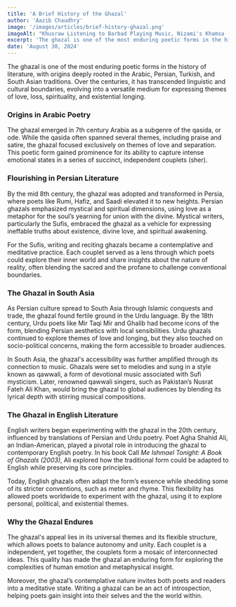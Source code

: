 ```yaml
---
title: 'A Brief History of the Ghazal'
author: 'Aazib Chaudhry'
image: '/images/articles/brief-history-ghazal.png'
imageAlt: "Khusraw Listening to Barbad Playing Music, Nizami's Khamsa (Five Poems), 16th century"
excerpt: 'The ghazal is one of the most enduring poetic forms in the history of literature, with origins deeply rooted in the Arabic, Persian, Turkish, and South Asian traditions. Over the centuries, it has transcended linguistic and cultural boundaries, evolving into a versatile medium for expressing themes of love, loss, spirituality, and existential longing.'
date: 'August 30, 2024'
---
```


The ghazal is one of the most enduring poetic forms in the history of literature, with origins deeply rooted in the Arabic, Persian, Turkish, and South Asian traditions. Over the centuries, it has transcended linguistic and cultural boundaries, evolving into a versatile medium for expressing themes of love, loss, spirituality, and existential longing.

### Origins in Arabic Poetry

The ghazal emerged in 7th century Arabia as a subgenre of the qasida, or ode. While the qasida often spanned several themes, including praise and satire, the ghazal focused exclusively on themes of love and separation. This poetic form gained prominence for its ability to capture intense emotional states in a series of succinct, independent couplets (sher).

### Flourishing in Persian Literature

By the mid 8th century, the ghazal was adopted and transformed in Persia, where poets like Rumi, Hafiz, and Saadi elevated it to new heights. Persian ghazals emphasized mystical and spiritual dimensions, using love as a metaphor for the soul’s yearning for union with the divine. Mystical writers, particularly the Sufis, embraced the ghazal as a vehicle for expressing ineffable truths about existence, divine love, and spiritual awakening.

For the Sufis, writing and reciting ghazals became a contemplative and meditative practice. Each couplet served as a lens through which poets could explore their inner world and share insights about the nature of reality, often blending the sacred and the profane to challenge conventional boundaries.

### The Ghazal in South Asia

As Persian culture spread to South Asia through Islamic conquests and trade, the ghazal found fertile ground in the Urdu language. By the 18th century, Urdu poets like Mir Taqi Mir and Ghalib had become icons of the form, blending Persian aesthetics with local sensibilities. Urdu ghazals continued to explore themes of love and longing, but they also touched on socio-political concerns, making the form accessible to broader audiences.

In South Asia, the ghazal's accessibility was further amplified through its connection to music. Ghazals were set to melodies and sung in a style known as qawwali, a form of devotional music associated with Sufi mysticism. Later, renowned qawwali singers, such as Pakistan’s Nusrat Fateh Ali Khan, would bring the ghazal to global audiences by blending its lyrical depth with stirring musical compositions.

### The Ghazal in English Literature

English writers began experimenting with the ghazal in the 20th century, influenced by translations of Persian and Urdu poetry. Poet Agha Shahid Ali, an Indian-American, played a pivotal role in introducing the ghazal to contemporary English poetry. In his book Call _Me Ishmael Tonight: A Book of Ghazals (2003)_, Ali explored how the traditional form could be adapted to English while preserving its core principles.

Today, English ghazals often adapt the form’s essence while shedding some of its stricter conventions, such as meter and rhyme. This flexibility has allowed poets worldwide to experiment with the ghazal, using it to explore personal, political, and existential themes.

### Why the Ghazal Endures

The ghazal's appeal lies in its universal themes and its flexible structure, which allows poets to balance autonomy and unity. Each couplet is a independent, yet together, the couplets form a mosaic of interconnected ideas. This quality has made the ghazal an enduring form for exploring the complexities of human emotion and metaphysical insight.

Moreover, the ghazal’s contemplative nature invites both poets and readers into a meditative state. Writing a ghazal can be an act of introspection, helping poets gain insight into their selves and the the world within.
